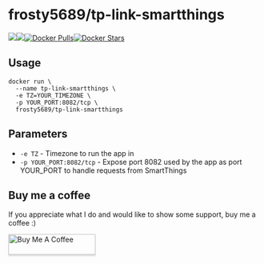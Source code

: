 [hub]: https://hub.docker.com/r/frosty5689/tp-link-smartthings/

# frosty5689/tp-link-smartthings
[![](https://images.microbadger.com/badges/version/frosty5689/tp-link-smartthings.svg)](https://microbadger.com/images/frosty5689/tp-link-smartthings "Get your own version badge on microbadger.com")[![](https://images.microbadger.com/badges/image/frosty5689/tp-link-smartthings.svg)](https://microbadger.com/images/frosty5689/tp-link-smartthings "Get your own image badge on microbadger.com")[![Docker Pulls](https://img.shields.io/docker/pulls/frosty5689/tp-link-smartthings.svg)][hub][![Docker Stars](https://img.shields.io/docker/stars/frosty5689/tp-link-smartthings.svg)][hub]

## Usage

```
docker run \
  --name tp-link-smartthings \
  -e TZ=YOUR_TIMEZONE \
  -p YOUR_PORT:8082/tcp \
  frosty5689/tp-link-smartthings
```

## Parameters
* `-e TZ` - Timezone to run the app in
* `-p YOUR_PORT:8082/tcp` - Expose port 8082 used by the app as port YOUR_PORT to handle requests from SmartThings


## Buy me a coffee
If you appreciate what I do and would like to show some support, buy me a coffee :)

<a href="https://www.buymeacoffee.com/frosty5689" target="_blank"><img src="https://www.buymeacoffee.com/assets/img/custom_images/orange_img.png" alt="Buy Me A Coffee" style="height: 41px !important;width: 174px !important;box-shadow: 0px 3px 2px 0px rgba(190, 190, 190, 0.5) !important;-webkit-box-shadow: 0px 3px 2px 0px rgba(190, 190, 190, 0.5) !important;" ></a>
